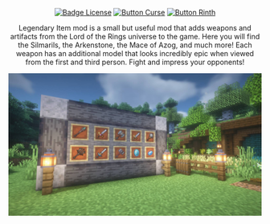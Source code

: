 <div align = "center">

[![Badge License]][License]
[![Button Curse]][Curse]
[![Button Rinth]][Rinth]

Legendary Item mod is a small but useful mod that adds weapons and artifacts from the Lord of the Rings universe to the game.
Here you will find the Silmarils, the Arkenstone, the Mace of Azog, and much more!
Each weapon has an additional model that looks incredibly epic when viewed from the first and third person.
Fight and impress your opponents!

![Logo]

</div>

<!----------------------------------------------------------------------------->

[License]: LICENSE

[Curse]: https://www.curseforge.com/minecraft/mc-mods/legendary-item

[Rinth]: https://modrinth.com/mod/legendary-item

[Logo]: legendary-item.jpg

[Badge License]: https://img.shields.io/badge/License-GPL_3-0167a0.svg?style=for-the-badge&labelColor=blue

[Button Curse]: https://img.shields.io/badge/Download-f16436.svg?style=for-the-badge&logoColor=white&logo=CurseForge

[Button Rinth]: https://img.shields.io/badge/Download-f16436.svg?style=for-the-badge&color=green&logoColor=white&logo=Modrinth
